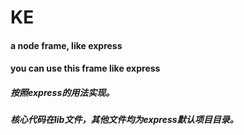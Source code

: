 # KE
#### a node frame, like express
#### you can use this frame like express
##### 按照express的用法实现。
##### 核心代码在lib文件，其他文件均为express默认项目目录。
